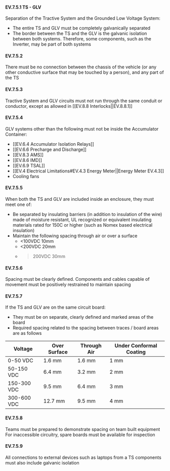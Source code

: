 #### EV.7.5.1 TS - GLV
Separation of the Tractive System and the Grounded Low Voltage System:
- The entire TS and GLV must be completely galvanically separated
- The border between the TS and the GLV is the galvanic isolation between both systems. Therefore, some components, such as the Inverter, may be part of both systems

#### EV.7.5.2
There must be no connection between the chassis of the vehicle (or any other conductive surface that may be touched by a person), and any part of the TS

#### EV.7.5.3
Tractive System and GLV circuits must not run through the same conduit or conductor, except as allowed in [[EV.8.8 Interlocks||EV.8.8.1]] 

#### EV.7.5.4
GLV systems other than the following must not be inside the Accumulator Container:
- [[EV.6.4 Accumulator Isolation Relays]]
- [[EV.6.6 Precharge and Discharge]]
- [[EV.8.3 AMS]]
- [[EV.8.6 IMD]]
- [[EV.6.9 TSAL]]
- [[EV.4 Electrical Limitations#EV.4.3 Energy Meter||Energy Meter EV.4.3]]
- Cooling fans

#### EV.7.5.5
When both the TS and GLV are included inside an enclosure, they must meet one of:
- Be separated by insulating barriers (in addition to insulation of the wire) made of moisture resistant, UL recognized or equivalent insulating materials rated for 150C or higher (such as Nomex based electrical insulation)
- Maintain the following spacing through air or over a surface
	- <100VDC 10mm
	- <200VDC 20mm
	- >200VDC 30mm

#### EV.7.5.6
Spacing must be clearly defined. Components and cables capable of movement must be positively restrained to maintain spacing

#### EV.7.5.7
If the TS and GLV are on the same circuit board:
- They must be on separate, clearly defined and marked areas of the board
- Required spacing related to the spacing between traces / board areas are as follows

| Voltage | Over Surface | Through Air | Under Conformal Coating |
| --------| -----------| ------------------| ---------------------|
|0-50 VDC| 1.6 mm | 1.6 mm | 1 mm|
| 50-150 VDC | 6.4 mm | 3.2 mm | 2 mm|
| 150-300 VDC | 9.5 mm | 6.4 mm | 3 mm |
| 300-600 VDC | 12.7 mm | 9.5 mm | 4 mm|

#### EV.7.5.8
Teams must be prepared to demonstrate spacing on team built equipment
For inaccessible circuitry, spare boards must be available for inspection

#### EV.7.5.9
All connections to external devices such as laptops from a TS components must also include galvanic isolation